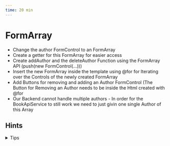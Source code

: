```yaml
---
time: 20 min
---
```


# FormArray

- Change the author FormControl to an FormArray
- Create a getter for this FormArray for easier access
- Create addAuthor and the deleteAuthor Function using the FormArray API (push(new FormControl(...)))
- Insert the new FormArray inside the template using @for for Iterating over the Controls of the newly created FormArray
- Add Buttons for removing and adding an Author FormControl (The Button for Removing an Author needs to be inside the Html created with @for
- Our Backend cannot handle multiple authors - In order for the BookApiService to still work we need to just givin one single Author of this Array

## Hints

<details>
<summary>Tips</summary>

```ts
export class BookNewComponent {
...
  form: FormGroup<BookForm> = this.formBuilder.group({
   ...
    authors: this.formBuilder.array([['', [Validators.required, validAuthorName()]]]),
   ...
  });

  get authors(): FormArray {
    return this.form.controls.authors as FormArray;
  }

  addAuthor() {
    this.authors.controls.push(this.formBuilder.control('', [Validators.required, validAuthorName()]));
  }
  
  deleteAuthor(index: number) {
    this.authors.removeAt(index);
  }
}

````

```html
  <ng-container formArrayName="authors">
  @for(author of authors.controls; track $index){
      <label class="form-field">
        <span>Author</span>
        <input [formControlName]="$index" />
<!-- <small> .... </small>-->

      </label>
      <button (click)="deleteAuthor($index)">
        Remove Author
      </button>
  }
  </ng-container>
```

</details>